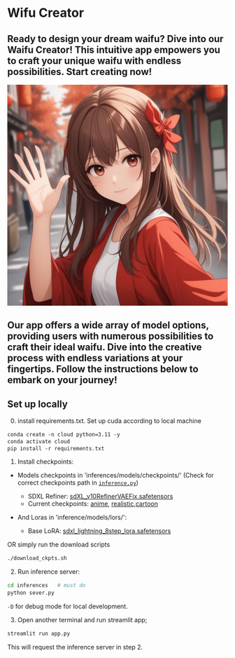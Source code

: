 # Wifu Creator
## Ready to design your dream waifu? Dive into our Waifu Creator! This intuitive app empowers you to craft your unique waifu with endless possibilities. Start creating now!
<img width="1024" alt="example_generated_image" src="./inferences/output/example.png">

## Our app offers a wide array of model options, providing users with numerous possibilities to craft their ideal waifu. Dive into the creative process with endless variations at your fingertips. Follow the instructions below to embark on your journey!
## Set up locally

0. install requirements.txt. Set up cuda according to local machine
```
conda create -n cloud python=3.11 -y
conda activate cloud
pip install -r requirements.txt
```
1. Install checkpoints:

+ Models checkpoints in 'inferences/models/checkpoints/' (Check for correct checkpoints path in [`inference.py`](inferences/inference.py#L43))
    - SDXL Refiner: [sdXL_v10RefinerVAEFix.safetensors](https://civitai.com/models/101055?modelVersionId=128080&fbclid=IwAR3YkVt0HHZ5mwLHySiPp8S6PXsSORQ7NCdTk-pC4URXWmPmWNZPYmMciAU)
    - Current checkpoints: [anime](https://civitai.com/models/269232/aam-xl-anime-mix), [realistic](https://civitai.com/models/139562?modelVersionId=361593),[cartoon](https://civitai.com/models/81270) 

+ And Loras in 'inference/models/lors/':
    - Base LoRA: [sdxl_lightning_8step_lora.safetensors](https://huggingface.co/ByteDance/SDXL-Lightning/tree/main)

OR simply run the download scripts
```bash
./download_ckpts.sh
```

2. Run inference server:
```bash
cd inferences   # must do
python sever.py
```

`-D` for debug mode for local development.

3. Open another terminal and run streamlit app;
```bash
streamlit run app.py
```
This will request the inference server in step 2.

